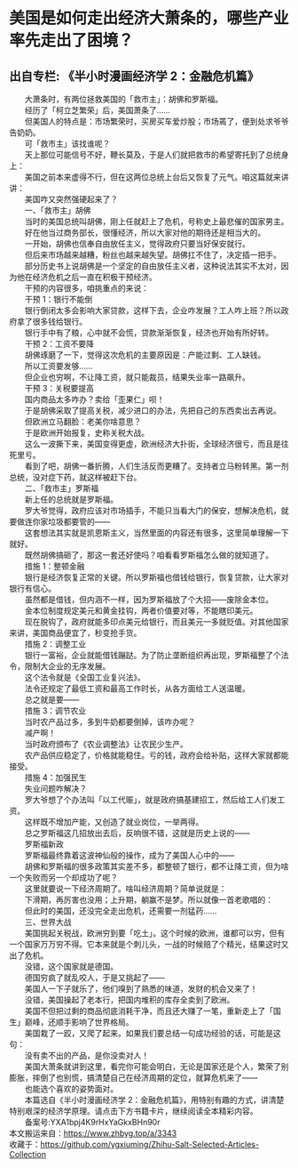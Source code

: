 # 美国是如何走出经济大萧条的，哪些产业率先走出了困境？  
## 出自专栏: 《半小时漫画经济学 2：金融危机篇》  
&emsp;&emsp;大萧条时，有两位拯救美国的「救市主」：胡佛和罗斯福。  
&emsp;&emsp;经历了「柯立芝繁荣」后，美国萧条了……  
&emsp;&emsp;但美国人的特点是：市场繁荣时，买房买车爱炒股；市场蔫了，便到处求爷爷告奶奶。  
&emsp;&emsp;可「救市主」该找谁呢？  
&emsp;&emsp;天上那位可能信号不好，鞭长莫及，于是人们就把救市的希望寄托到了总统身上：  
&emsp;&emsp;美国之前本来虚得不行，但在这两位总统上台后又恢复了元气。咱这篇就来讲讲：  
&emsp;&emsp;美国咋又突然强硬起来了？  
&emsp;&emsp;一、「救市主」胡佛  
&emsp;&emsp;当时的美国总统叫胡佛，刚上任就赶上了危机，号称史上最悲催的国家男主。  
&emsp;&emsp;好在他当过商务部长，很懂经济，所以大家对他的期待还是相当大的。  
&emsp;&emsp;一开始，胡佛也信奉自由放任主义，觉得政府只要当好保安就行。  
&emsp;&emsp;但后来市场越来越糟，粉丝也越来越失望。胡佛扛不住了，决定插一把手。  
&emsp;&emsp;部分历史书上说胡佛是一个坚定的自由放任主义者，这种说法其实不太对，因为他在经济危机之后一直在积极干预经济。  
&emsp;&emsp;干预的内容很多，咱挑重点的来说：  
&emsp;&emsp;干预 1：银行不能倒  
&emsp;&emsp;银行倒闭太多会影响大家贷款，这样下去，企业咋发展？工人咋上班？所以政府拿了很多钱给银行。  
&emsp;&emsp;银行手中有了粮，心中就不会慌，贷款渐渐恢复，经济也开始有所好转。  
&emsp;&emsp;干预 2：工资不要降  
&emsp;&emsp;胡佛琢磨了一下，觉得这次危机的主要原因是：产能过剩、工人缺钱。  
&emsp;&emsp;所以工资要发够……  
&emsp;&emsp;但企业也穷啊，不让降工资，就只能裁员，结果失业率一路飙升。  
&emsp;&emsp;干预 3：关税要提高  
&emsp;&emsp;国内商品太多咋办？卖给「歪果仁」呗！  
&emsp;&emsp;于是胡佛采取了提高关税，减少进口的办法，先把自己的东西卖出去再说。  
&emsp;&emsp;但欧洲立马翻脸：老美你啥意思？  
&emsp;&emsp;于是欧洲开始报复，史称关税大战。  
&emsp;&emsp;这么一波撕下来，美国变得更虚，欧洲经济大扑街，全球经济很亏，而且是往死里亏。  
&emsp;&emsp;看到了吧，胡佛一番折腾，人们生活反而更糟了。支持者立马粉转黑。第一剂总统，没对症下药，就这样被赶下台。  
&emsp;&emsp;二、「救市主」罗斯福  
&emsp;&emsp;新上任的总统就是罗斯福。  
&emsp;&emsp;罗大爷觉得，政府应该对市场插手，不能只当看大门的保安，想解决危机，就要做连你家垃圾都要管的——  
&emsp;&emsp;这套想法其实就是凯恩斯主义，当然里面的内容还有很多，这里简单理解一下就好。  
&emsp;&emsp;既然胡佛搞砸了，那这一套还好使吗？咱看看罗斯福怎么做的就知道了。  
&emsp;&emsp;措施 1：整顿金融  
&emsp;&emsp;银行是经济恢复正常的关键。所以罗斯福也借钱给银行，恢复贷款，让大家对银行有信心。  
&emsp;&emsp;虽然都是借钱，但内涵不一样，因为罗斯福放了个大招——废除金本位。  
&emsp;&emsp;金本位制度规定美元和黄金挂钩，两者价值要对等，不能瞎印美元。  
&emsp;&emsp;现在脱钩了，政府就能多印点美元给银行，而且美元一多就贬值。对其他国家来讲，美国商品便宜了，秒变抢手货。  
&emsp;&emsp;措施 2：调整工业  
&emsp;&emsp;银行一富裕，企业就能借钱蹦跶。为了防止垄断组织再出现，罗斯福整了个法令，限制大企业的无序发展。  
&emsp;&emsp;这个法令就是《全国工业复兴法》。  
&emsp;&emsp;法令还规定了最低工资和最高工作时长，从各方面给工人送温暖。  
&emsp;&emsp;总之就是要——  
&emsp;&emsp;措施 3：调节农业  
&emsp;&emsp;当时农产品过多，多到牛奶都要倒掉，该咋办呢？  
&emsp;&emsp;减产啊！  
&emsp;&emsp;当时政府颁布了《农业调整法》让农民少生产。  
&emsp;&emsp;农产品供应稳定了，价格就能稳住。亏的钱，政府会给补贴，这样大家就都能接受。  
&emsp;&emsp;措施 4：加强民生  
&emsp;&emsp;失业问题咋解决？  
&emsp;&emsp;罗大爷想了个办法叫「以工代赈」，就是政府搞基建招工，然后给工人们发工资。  
&emsp;&emsp;这样既不增加产能，又创造了就业岗位，一举两得。  
&emsp;&emsp;总之罗斯福这几招放出去后，反响很不错，这就是历史上说的——  
&emsp;&emsp;罗斯福新政  
&emsp;&emsp;罗斯福最终靠着这波神仙般的操作，成为了美国人心中的——  
&emsp;&emsp;胡佛和罗斯福的很多政策其实差不多，都整顿了银行，都不让降工资，但为啥一个失败而另一个却成功了呢？  
&emsp;&emsp;这里就要说一下经济周期了。啥叫经济周期？简单说就是：  
&emsp;&emsp;下滑期，再厉害也没用；上升期，躺赢不是梦。所以就像一首老歌唱的：  
&emsp;&emsp;但此时的美国，还没完全走出危机，还需要一剂猛药……  
&emsp;&emsp;三、世界大战  
&emsp;&emsp;美国挑起关税战，欧洲穷到要「吃土」。这个时候的欧洲，谁都可以穷，但有一个国家万万穷不得。它本来就是个刺儿头，一战的时候赔了个精光，结果这时又出了危机。  
&emsp;&emsp;没错，这个国家就是德国。  
&emsp;&emsp;德国穷疯了就乱咬人，于是又挑起了——  
&emsp;&emsp;美国人一下子就乐了，他们嗅到了熟悉的味道，发财的机会又来了！  
&emsp;&emsp;没错，美国操起了老本行，把国内堆积的库存全卖到了欧洲。  
&emsp;&emsp;美国不但把过剩的商品彻底消耗干净，而且还大赚了一笔，重新走上了「国生」巅峰，还顺手影响了世界格局。  
&emsp;&emsp;美国栽了一跤，又爬了起来。如果我们要总结一句成功经验的话，可能是这句：  
&emsp;&emsp;没有卖不出的产品，是你没卖对人！  
&emsp;&emsp;美国大萧条就讲到这里，看完你可能会明白，无论是国家还是个人，繁荣了别膨胀，摔倒了也别慌，搞清楚自己在经济周期的定位，就算危机来了——  
&emsp;&emsp;也能选个喜欢的姿势面对。  
&emsp;&emsp;本篇选自《半小时漫画经济学 2：金融危机篇》，用特别有趣的方式，讲清楚特别艰深的经济学原理。请点击下方书籍卡片，继续阅读全本精彩内容。  
&emsp;&emsp;备案号:YXA1bpj4K9rHxYaGkxBHn90r  
本文搬运来自：https://www.zhbyg.top/a/3343  
 收藏于：https://github.com/ygxiuming/Zhihu-Salt-Selected-Articles-Collection